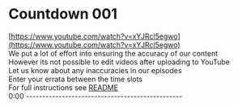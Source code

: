 # Countdown 001

[https://www.youtube.com/watch?v=xYJRcl5egwo](https://www.youtube.com/watch?v=xYJRcl5egwo)  
We put a lot of effort into ensuring the accuracy of our content  
However its not possible to edit videos after uploading to YouTube  
Let us know about any inaccuracies in our episodes  
Enter your errata between the time slots  
For full instructions see [README](../../..#readme)  
0:00 ------------------------------------------------  




